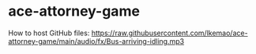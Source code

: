 # ace-attorney-game
How to host GitHub files: https://raw.githubusercontent.com/lkemao/ace-attorney-game/main/audio/fx/Bus-arriving-idling.mp3
